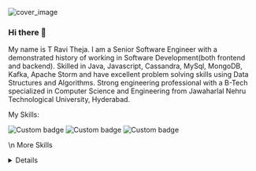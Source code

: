 <!--
**ravitheja990/ravitheja990** is a ✨ _special_ ✨ repository because its `README.md` (this file) appears on your GitHub profile.

Here are some ideas to get you started:

- 🔭 I’m currently working on ...
- 🌱 I’m currently learning ...
- 👯 I’m looking to collaborate on ...
- 🤔 I’m looking for help with ...
- 💬 Ask me about ...
- 📫 How to reach me: ...
- 😄 Pronouns: ...
- ⚡ Fun fact: ...
-->
![cover_image](https://user-images.githubusercontent.com/16048288/212347960-81a97fa4-59f4-4450-9e62-971d26c9ce93.jpg)

### Hi there 👋

My name is T Ravi Theja. I am a Senior Software Engineer with a demonstrated history of working in Software Development(both frontend and backend). Skilled in Java, Javascript, Cassandra, MySql, MongoDB, Kafka, Apache Storm and have excellent problem solving skills using Data Structures and Algorithms. Strong engineering professional with a B-Tech specialized in Computer Science and Engineering from Jawaharlal Nehru Technological University, Hyderabad.


My Skills:

![Custom badge](https://img.shields.io/badge/Code-Java-Red)
![Custom badge](https://img.shields.io/badge/Code-Python-Red)
![Custom badge](https://img.shields.io/badge/Code-Javascript-Red)

\n
More Skills
<details>
  ![Custom badge](https://img.shields.io/badge/Code-Java-Red)
  ![Custom badge](https://img.shields.io/badge/Code-Python-Red)
  ![Custom badge](https://img.shields.io/badge/Code-Javascript-Red)
</details>


